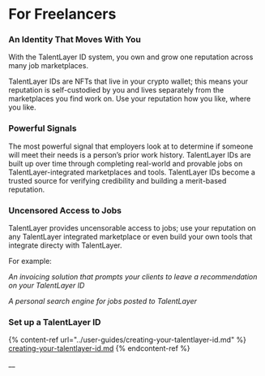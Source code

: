 # For Freelancers

### An Identity That Moves With You

With the TalentLayer ID system, you own and grow one reputation across many job marketplaces.

TalentLayer IDs are NFTs that live in your crypto wallet; this means your reputation is self-custodied by you and lives separately from the marketplaces you find work on. Use your reputation how you like, where you like.

### Powerful Signals

The most powerful signal that employers look at to determine if someone will meet their needs is a person’s prior work history. TalentLayer IDs are built up over time through completing real-world and provable jobs on TalentLayer-integrated marketplaces and tools. TalentLayer IDs become a trusted source for verifying credibility and building a merit-based reputation.

### Uncensored Access to Jobs

TalentLayer provides uncensorable access to jobs; use your reputation on any TalentLayer integrated marketplace or even build your own tools that integrate directy with TalentLayer.

For example:

_An invoicing solution that prompts your clients to leave a recommendation on your TalentLayer ID_

_A personal search engine for jobs posted to TalentLayer_

### Set up a TalentLayer ID

{% content-ref url="../user-guides/creating-your-talentlayer-id.md" %}
[creating-your-talentlayer-id.md](../user-guides/creating-your-talentlayer-id.md)
{% endcontent-ref %}

__
